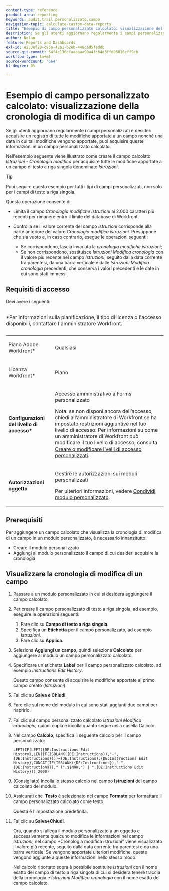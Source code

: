```yaml
---
content-type: reference
product-area: reporting
keywords: audit,trail,personalizzato,campo
navigation-topic: calculate-custom-data-reports
title: "Esempio di campo personalizzato calcolato: visualizzazione della cronologia di modifica di un campo"
description: Se gli utenti aggiornano regolarmente i campi personalizzati e desideri acquisire un registro di tutte le modifiche apportate a un campo nonché una data in cui tali modifiche vengono apportate, puoi acquisire queste informazioni in un campo personalizzato calcolato.
author: Nolan
feature: Reports and Dashboards
exl-id: e233ef28-c95a-42a1-b2eb-448dad5feddb
source-git-commit: 54f4c136cfaaaaaa90a4fc64d3ffd06816cff9cb
workflow-type: tm+mt
source-wordcount: '664'
ht-degree: 0%

---
```


# Esempio di campo personalizzato calcolato: visualizzazione della cronologia di modifica di un campo

Se gli utenti aggiornano regolarmente i campi personalizzati e desideri acquisire un registro di tutte le modifiche apportate a un campo nonché una data in cui tali modifiche vengono apportate, puoi acquisire queste informazioni in un campo personalizzato calcolato.

Nell&#39;esempio seguente viene illustrato come creare il campo calcolato *Istruzioni - Cronologia modifica* per acquisire tutte le modifiche apportate a un campo di testo a riga singola denominato *Istruzioni*.

>[!TIP]
>
>Puoi seguire questo esempio per tutti i tipi di campi personalizzati, non solo per i campi di testo a riga singola.

Questa operazione consente di: 

* Limita il campo *Cronologia modifiche istruzioni* ai 2.000 caratteri più recenti per rimanere entro il limite del database di Workfront.
* Controlla se il valore corrente del campo *Istruzioni* corrisponde alla parte anteriore del valore *Cronologia modifica istruzioni*. Presuppone che sia vuoto e, in caso contrario, esegue le operazioni seguenti: 

   * Se corrispondono, lascia invariata la *cronologia modifiche istruzioni*;
   * Se non corrispondono, sostituisce *Istruzioni Modifica cronologia* con il valore più recente nel campo *Istruzioni*, seguito dalla data corrente tra parentesi, da una barra verticale e dalle *Istruzioni Modifica cronologia* precedenti, che conserva i valori precedenti e le date in cui sono stati immessi.

## Requisiti di accesso

Devi avere i seguenti:

<table style="table-layout:auto"> 
 <caption style="text-align: left;"> 
  <p>*Per informazioni sulla pianificazione, il tipo di licenza o l'accesso disponibili, contattare l'amministratore Workfront.</p> 
 </caption> 
 <col> 
 </col> 
 <col> 
 </col> 
 <tbody> 
  <tr> 
   <td> <p>Piano Adobe Workfront*</p> </td> 
   <td>Qualsiasi</td> 
  </tr> 
  <tr> 
   <td> <p>Licenza Workfront*</p> </td> 
   <td> <p>Piano </p> </td> 
  </tr> 
  <tr> 
   <td><strong>Configurazioni del livello di accesso*</strong> </td> 
   <td> <p>Accesso amministrativo a Forms personalizzato</p> <p>Nota: se non disponi ancora dell’accesso, chiedi all’amministratore di Workfront se ha impostato restrizioni aggiuntive nel tuo livello di accesso. Per informazioni su come un amministratore di Workfront può modificare il tuo livello di accesso, consulta <a href="../../../administration-and-setup/add-users/configure-and-grant-access/create-modify-access-levels.md" class="MCXref xref">Creare o modificare livelli di accesso personalizzati</a>.</p> </td> 
  </tr> 
  <tr> 
   <td> <p><strong>Autorizzazioni oggetto</strong> </p> </td> 
   <td> <p>Gestire le autorizzazioni sui moduli personalizzati </p> <p>Per ulteriori informazioni, vedere <a href="../../../administration-and-setup/customize-workfront/create-manage-custom-forms/share-access-to-a-custom-form.md" class="MCXref xref">Condividi modulo personalizzato</a>.<br></p> </td> 
  </tr> 
 </tbody> 
</table>

## Prerequisiti

Per aggiungere un campo calcolato che visualizza la cronologia di modifica di un campo in un modulo personalizzato, è necessario innanzitutto:

* Creare il modulo personalizzato
* Aggiungi al modulo personalizzato il campo di cui desideri acquisire la cronologia

## Visualizzare la cronologia di modifica di un campo

1. Passare a un modulo personalizzato in cui si desidera aggiungere il campo calcolato.

1. Per creare il campo personalizzato di testo a riga singola, ad esempio, eseguire le operazioni seguenti:

   1. Fare clic su **Campo di testo a riga singola**.
   1. Specifica un **Etichetta** per il campo personalizzato, ad esempio *Istruzioni*.
   1. Fare clic su **Applica**.

1. Seleziona **Aggiungi un campo**, quindi seleziona **Calcolato** per aggiungere al modulo un campo personalizzato calcolato.
1. Specificare un&#39;etichetta **Label** per il campo personalizzato calcolato, ad esempio *Instructions Edit History*.

   Questo campo consente di acquisire le modifiche apportate al primo campo creato (*Istruzioni*).

1. Fai clic su **Salva e Chiudi**.
1. Fare clic sul nome del modulo in cui sono stati aggiunti due campi per riaprirlo.
1. Fai clic sul campo personalizzato calcolato *Istruzioni Modifica cronologia,* quindi copia e incolla quanto segue nella casella Calcolo:
1. Nel campo **Calcolo**, specifica il seguente calcolo per il campo personalizzato:

   ```
   LEFT(IF(LEFT({DE:Instructions Edit History},LEN(IF(ISBLANK({DE:Instructions}),"-",{DE:Instructions})))={DE:Instructions},{DE:Instructions Edit History},CONCAT(IF(ISBLANK({DE:Instructions}),"-",{DE:Instructions})," (",$$NOW,") | ",{DE:Instructions Edit History})),2000)
   ```

1. (Consigliato) Incolla lo stesso calcolo nel campo **Istruzioni** del campo calcolato del modulo.
1. Assicurati che  **Testo** è selezionato nel campo **Formato** per formattare il campo personalizzato calcolato come testo.

   Questa è l&#39;impostazione predefinita.

1. Fai clic su **Salva+Chiudi**.

   Ora, quando si allega il modulo personalizzato a un oggetto e successivamente qualcuno modifica le informazioni nel campo *Istruzioni*, nel campo *Cronologia modifica istruzioni&quot; viene visualizzato il valore più recente, seguito dalla data corrente tra parentesi e da una barra verticale. Se vengono apportate ulteriori modifiche, queste vengono aggiunte a queste informazioni nello stesso modo.

   Nel calcolo riportato sopra è possibile sostituire *Istruzioni* con il nome esatto del campo di testo a riga singola di cui si desidera tenere traccia della cronologia e *Istruzioni Modifica cronologia* con il nome esatto del campo calcolato.
